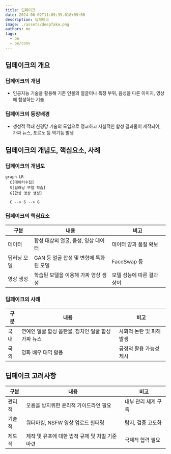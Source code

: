 ```yaml
---
title: 딥페이크
date: 2024-06-02T11:09:39.018+09:00
description: 딥페이크
image: ./assets/deepfake.png
authors: me
tags:
  - pe
  - pe/conv
---
```


## 딥페이크의 개요

### 딥페이크의 개념

- 인공지능 기술을 활용해 기존 인물의 얼굴이나 특정 부위, 음성을 다른 이미지, 영상에 합성하는 기술

### 딥페이크의 등장배경

- 생성적 적대 신경망 기술의 도입으로 정교하고 사실적인 합성 결과물이 제작되어, 가짜 뉴스, 포르노 등 역기능 발생

## 딥페이크의 개념도, 핵심요소, 사례

### 딥페이크의 개념도

```mermaid
graph LR
  C[데이터수집]
  S[딥러닝 모델 학습]
  G[합성 영상 생성]

  C --> S --> G
```

### 딥페이크의 핵심요소

| 구분        | 내용                                   | 비고                       |
| ----------- | -------------------------------------- | -------------------------- |
| 데이터      | 합성 대상의 얼굴, 음성, 영상 데이터    | 데이터 양과 품질 확보      |
| 딥러닝 모델 | GAN 등 얼굴 합성 및 변형에 특화된 모델 | FaceSwap 등                |
| 영상 생성   | 학습된 모델을 이용해 가짜 영상 생성    | 모델 성능에 따른 결과 상이 |

### 딥페이크의 사례

| 구분 | 내용                                                | 비고                     |
| ---- | --------------------------------------------------- | ------------------------ |
| 국내 | 연예인 얼굴 합성 음란물, 정치인 얼굴 합성 가짜 뉴스 | 사회적 논란 및 피해 발생 |
| 국외 | 영화 배우 대역 활용                                 | 긍정적 활용 가능성 제시  |

## 딥페이크 고려사항

| 구분   | 내용                                            | 비고                |
| ------ | ----------------------------------------------- | ------------------- |
| 관리적 | 오용을 방지위한 윤리적 가이드라인 필요          | 내부 관리 체계 구축 |
| 기술적 | 워터마킹, NSFW 영상 업로드 필터링               | 탐지, 검증 고도화   |
| 제도적 | 제작 및 유포에 대한 법적 규제 및 처벌 기준 마련 | 국제적 협력 필요    |
